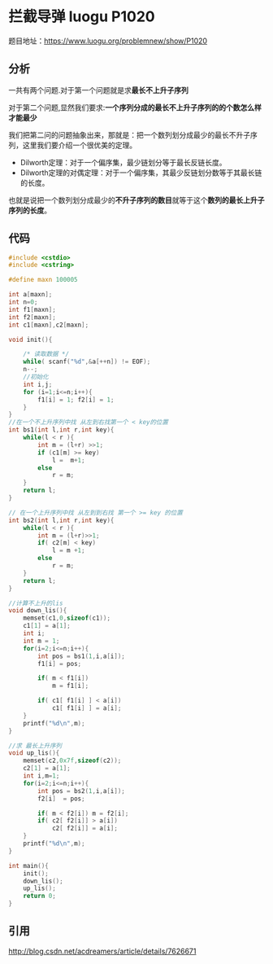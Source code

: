 # 拦截导弹 luogu  P1020 

题目地址：https://www.luogu.org/problemnew/show/P1020

## 分析

一共有两个问题.对于第一个问题就是求**最长不上升子序列**

对于第二个问题,显然我们要求:**一个序列分成的最长不上升子序列的的个数怎么样才能最少**

我们把第二问的问题抽象出来，那就是：把一个数列划分成最少的最长不升子序列，这里我们要介绍一个很优美的定理。
 
 - Dilworth定理：对于一个偏序集，最少链划分等于最长反链长度。
 - Dilworth定理的对偶定理：对于一个偏序集，其最少反链划分数等于其最长链的长度。

也就是说把一个数列划分成最少的**不升子序列的数目**就等于这个**数列的最长上升子序列的长度**。

## 代码

```c
#include <cstdio>
#include <cstring>

#define maxn 100005

int a[maxn];
int n=0;
int f1[maxn];
int f2[maxn];
int c1[maxn],c2[maxn];

void init(){

    /* 读取数据 */
    while( scanf("%d",&a[++n]) != EOF);
    n--;
    //初始化
    int i,j;
    for (i=1;i<=n;i++){
        f1[i] = 1; f2[i] = 1;
    }
}
//在一个不上升序列中找 从左到右找第一个 < key的位置
int bs1(int l,int r,int key){
    while(l < r ){
        int m = (l+r) >>1;
        if (c1[m] >= key) 
            l =  m+1;
        else
            r = m;
    }
    return l;
}

// 在一个上升序列中找 从左到到右找 第一个 >= key 的位置
int bs2(int l,int r,int key){
    while(l < r ){
        int m = (l+r)>>1;
        if( c2[m] < key)
            l = m +1;
        else
            r = m;
    }
    return l;
}

//计算不上升的lis
void down_lis(){
    memset(c1,0,sizeof(c1));
    c1[1] = a[1];
    int i;
    int m = 1;
    for(i=2;i<=n;i++){
        int pos = bs1(1,i,a[i]);
        f1[i] = pos;

        if( m < f1[i]) 
            m = f1[i];

        if( c1[ f1[i] ] < a[i])
            c1[ f1[i] ] = a[i];
    }
    printf("%d\n",m);
}

//求 最长上升序列
void up_lis(){
    memset(c2,0x7f,sizeof(c2));
    c2[1] = a[1];
    int i,m=1;
    for(i=2;i<=n;i++){
        int pos = bs2(1,i,a[i]);
        f2[i]  = pos;

        if( m < f2[i]) m = f2[i];
        if( c2[ f2[i]] > a[i])
            c2[ f2[i]] = a[i];
    }
    printf("%d\n",m);
}

int main(){
    init();
    down_lis();
    up_lis();
    return 0;
}

```


## 引用
http://blog.csdn.net/acdreamers/article/details/7626671 
